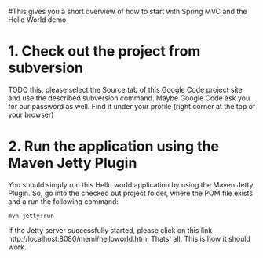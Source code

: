 #This gives you a short overview of how to start with Spring MVC and the Hello World demo

# 1. Check out the project from subversion #

TODO this, please select the Source tab of this Google Code project site and use the described subversion command. Maybe Google Code ask you for our password as well. Find it under your profile (right corner at the top of your browser)

# 2. Run the application using the Maven Jetty Plugin #

You should simply run this Hello world application by using the Maven Jetty Plugin. So, go into the checked out project folder, where the POM file exists and a run the following command:

```
mvn jetty:run
```

If the Jetty server successfully started, please click on this link http://localhost:8080/memi/helloworld.htm.
Thats' all. This is how it should work.